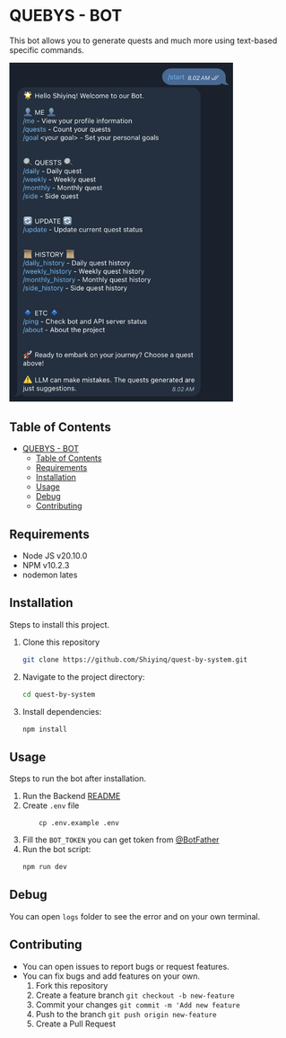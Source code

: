 # QUEBYS - BOT

This bot allows you to generate quests and much more using text-based specific commands.

<img width="399" alt="image" src="quebys-bot.png">

## Table of Contents
- [QUEBYS - BOT](#quebys---bot)
  - [Table of Contents](#table-of-contents)
  - [Requirements](#requirements)
  - [Installation](#installation)
  - [Usage](#usage)
  - [Debug](#debug)
  - [Contributing](#contributing)


## Requirements
- Node JS v20.10.0
- NPM v10.2.3
- nodemon lates

## Installation
Steps to install this project.

1. Clone this repository
    ```bash
    git clone https://github.com/Shiyinq/quest-by-system.git
    ```
2. Navigate to the project directory:
    ```bash
    cd quest-by-system
    ```
3. Install dependencies:
    ```bash
    npm install
    ```

## Usage
Steps to run the bot after installation.
1. Run the Backend [README](/README.md)
2. Create `.env` file
    ```base
        cp .env.example .env
    ```
3. Fill the `BOT_TOKEN` you can get token from [@BotFather](https://t.me/botfather)
4. Run the bot script:
    ```bash
    npm run dev
    ```

## Debug
You can open `logs` folder to see the error and on your own terminal.

## Contributing
- You can open issues to report bugs or request features.
- You can fix bugs and add features on your own.
  1. Fork this repository
  2. Create a feature branch `git checkout -b new-feature`
  3. Commit your changes `git commit -m 'Add new feature`
  4. Push to the branch `git push origin new-feature`
  5. Create a Pull Request
